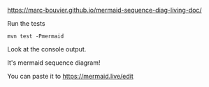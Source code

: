 https://marc-bouvier.github.io/mermaid-sequence-diag-living-doc/


Run the tests

```shell
mvn test -Pmermaid
```

Look at the console output.

It's mermaid sequence diagram! 

You can paste it to https://mermaid.live/edit
